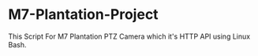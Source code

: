 # M7-Plantation-Project
This Script For M7 Plantation PTZ Camera which it's HTTP API using Linux Bash.
